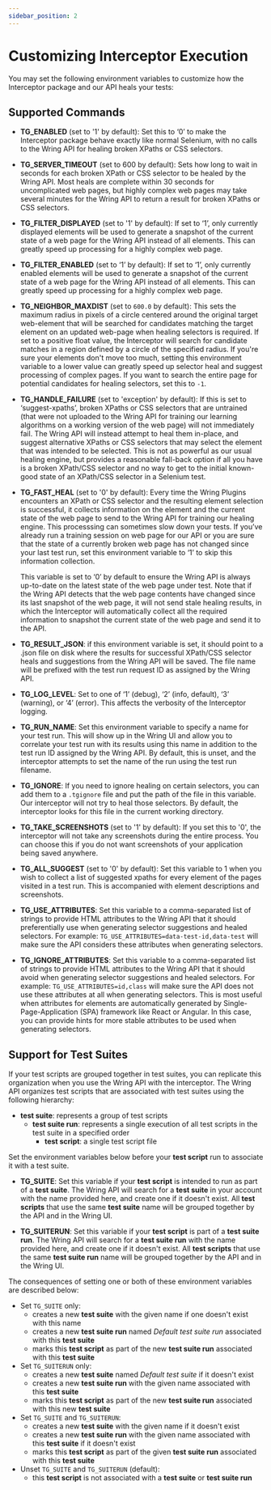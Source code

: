 ```yaml
---
sidebar_position: 2
---
```


# Customizing Interceptor Execution

You may set the following environment variables to customize how the Interceptor
package and our API heals your tests:

## Supported Commands

- **TG_ENABLED** (set to '1' by default): Set this to ‘0’ to make the
  Interceptor package behave exactly like normal Selenium, with no calls to the
  Wring API for healing broken XPaths or CSS selectors.

- **TG_SERVER_TIMEOUT** (set to 600 by default): Sets how long to wait in
  seconds for each broken XPath or CSS selector to be healed by the Wring API.
  Most heals are complete within 30 seconds for uncomplicated web pages, but
  highly complex web pages may take several minutes for the Wring API to return
  a result for broken XPaths or CSS selectors.

- **TG_FILTER_DISPLAYED** (set to '1' by default): If set to ‘1’, only currently
  displayed elements will be used to generate a snapshot of the current state of
  a web page for the Wring API instead of all elements. This can greatly speed
  up processing for a highly complex web page.

- **TG_FILTER_ENABLED** (set to ‘1’ by default): If set to ‘1’, only currently
  enabled elements will be used to generate a snapshot of the current state of a
  web page for the Wring API instead of all elements. This can greatly speed up
  processing for a highly complex web page.

- **TG_NEIGHBOR_MAXDIST** (set to `600.0` by default): This sets the maximum
  radius in pixels of a circle centered around the original target web-element
  that will be searched for candidates matching the target element on an updated
  web-page when healing selectors is required. If set to a positive float value,
  the Interceptor will search for candidate matches in a region defined by a
  circle of the specified radius. If you're sure your elements don't move too
  much, setting this environment variable to a lower value can greatly speed up
  selector heal and suggest processing of complex pages. If you want to search
  the entire page for potential candidates for healing selectors, set this to
  `-1`.

- **TG_HANDLE_FAILURE** (set to 'exception' by default): If this is set to
  ‘suggest-xpaths’, broken XPaths or CSS selectors that are untrained (that were
  not uploaded to the Wring API for training our learning algorithms on a
  working version of the web page) will not immediately fail. The Wring API will
  instead attempt to heal them in-place, and suggest alternative XPaths or CSS
  selectors that may select the element that was intended to be selected. This
  is not as powerful as our usual healing engine, but provides a reasonable
  fall-back option if all you have is a broken XPath/CSS selector and no way to
  get to the initial known-good state of an XPath/CSS selector in a Selenium
  test.

- **TG_FAST_HEAL** (set to '0' by default): Every time the Wring Plugins
  encounters an XPath or CSS selector and the resulting element selection is
  successful, it collects information on the element and the current state of
  the web page to send to the Wring API for training our healing engine. This
  processsing can sometimes slow down your tests. If you’ve already run a
  training session on web page for our API or you are sure that the state of a
  currently broken web page has not changed since your last test run, set this
  environment variable to ‘1’ to skip this information collection.

  This variable is set to ‘0’ by default to ensure the Wring API is always
  up-to-date on the latest state of the web page under test. Note that if the
  Wring API detects that the web page contents have changed since its last
  snapshot of the web page, it will not send stale healing results, in which the
  Interceptor will automatically collect all the required information to
  snapshot the current state of the web page and send it to the API.

- **TG_RESULT_JSON**: if this environment variable is set, it should point to a
  .json file on disk where the results for successful XPath/CSS selector heals
  and suggestions from the Wring API will be saved. The file name will be
  prefixed with the test run request ID as assigned by the Wring API.

- **TG_LOG_LEVEL**: Set to one of ‘1’ (debug), ‘2’ (info, default), ‘3’
  (warning), or ‘4’ (error). This affects the verbosity of the Interceptor
  logging.

- **TG_RUN_NAME**: Set this environment variable to specify a name for your test
  run. This will show up in the Wring UI and allow you to correlate your test
  run with its results using this name in addition to the test run ID assigned
  by the Wring API. By default, this is unset, and the interceptor attempts to
  set the name of the run using the test run filename.

- **TG_IGNORE**: If you need to ignore healing on certain selectors, you can
  add them to a `.tgignore` file and put the path of the file in this variable.
  Our interceptor will not try to heal those selectors. By default, the
  interceptor looks for this file in the current working directory.

- **TG_TAKE_SCREENSHOTS** (set to '1' by default): If you set this to '0', the
  interceptor will not take any screenshots during the entire process. You can
  choose this if you do not want screenshots of your application being saved
  anywhere.

- **TG_ALL_SUGGEST** (set to '0' by default): Set this variable to 1 when you
  wish to collect a list of suggested xpaths for every element of the pages
  visited in a test run. This is accompanied with element descriptions and
  screenshots.

- **TG_USE_ATTRIBUTES**: Set this variable to a comma-separated list of strings
  to provide HTML attributes to the Wring API that it should preferentially use
  when generating selector suggestions and healed selectors. For example:
  `TG_USE_ATTRIBUTES=data-test-id,data-test` will make sure the API considers
  these attributes when generating selectors.

- **TG_IGNORE_ATTRIBUTES**: Set this variable to a comma-separated list of
  strings to provide HTML attributes to the Wring API that it should avoid when
  generating selector suggestions and healed selectors. For example:
  `TG_USE_ATTRIBUTES=id,class` will make sure the API does not use these
  attributes at all when generating selectors. This is most useful when
  attributes for elements are automatically generated by Single-Page-Application
  (SPA) framework like React or Angular. In this case, you can provide hints for
  more stable attributes to be used when generating selectors.

## Support for Test Suites

If your test scripts are grouped together in test suites, you can replicate this organization
when you use the Wring API with the interceptor. The Wring API organizes test scripts
that are associated with test suites using the following hierarchy:

- **test suite**: represents a group of test scripts
  - **test suite run**: represents a single execution of all test scripts in the test suite in a specified order
    - **test script**: a single test script file

Set the environment variables below before your **test script** run to associate it with
a test suite.

- **TG_SUITE**: Set this variable if your **test script** is intended to run as part of
  a **test suite**. The Wring API will search for a **test suite** in your account with the name
  provided here, and create one if it doesn't exist. All **test scripts** that use the same
  **test suite** name will be grouped together by the API and in the Wring UI.

- **TG_SUITERUN**: Set this variable if your **test script** is part of a **test suite run**.
  The Wring API will search for a **test suite run** with the name provided here, and
  create one if it doesn't exist. All **test scripts** that use the same **test suite run** name
  will be grouped together by the API and in the Wring UI.

The consequences of setting one or both of these environment variables are described below:

- Set `TG_SUITE` only:
  - creates a new **test suite** with the given name if one doesn't exist with this name
  - creates a new **test suite run** named *Default test suite run* associated with this **test suite**
  - marks this **test script** as part of the new **test suite run** associated with this **test suite**
- Set `TG_SUITERUN` only:
  - creates a new **test suite** named *Default test suite* if it doesn't exist
  - creates a new **test suite run** with the given name associated with this **test suite**
  - marks this **test script** as part of the new **test suite run** associated with this new **test suite**
- Set `TG_SUITE` and `TG_SUITERUN`:
  - creates a new **test suite** with the given name if it doesn't exist
  - creates a new **test suite run** with the given name associated with this **test suite** if it doesn't exist
  - marks this **test script** as part of the given **test suite run** associated with this **test suite**
- Unset `TG_SUITE` and `TG_SUITERUN` (default):
  - this **test script** is not associated with a **test suite** or **test suite run**
